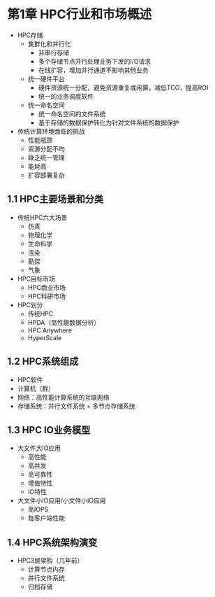 # 第1章 HPC行业和市场概述

- HPC存储
  - 集群化和并行化
    - 非串行存储
    - 多个存储节点并行处理业务下发的I/O请求
    - 在线扩容，增加并行通道不影响其他业务
  - 统一硬件平台
    - 硬件资源统一分配，避免资源重复或闲置，减低TCO，提高ROI
    - 统一的业务调度软件
  - 统一命名空间
    - 统一命名空间的文件系统
    - 基于存储的数据保护转化为针对文件系统的数据保护
- 传统计算环境面临的挑战
  - 性能瓶颈
  - 资源分配不均
  - 缺乏统一管理
  - 能耗高
  - 扩容部署复杂

## 1.1 HPC主要场景和分类
- 传统HPC六大场景
  - 仿真
  - 物理化学
  - 生命科学
  - 渲染
  - 勘探
  - 气象
- HPC目标市场
  - HPC商业市场
  - HPC科研市场
- HPC划分
  - 传统HPC
  - HPDA（高性能数据分析）
  - HPC Anywhere
  - HyperScale

## 1.2 HPC系统组成
- HPC软件
- 计算机（群）
- 网络：高性能计算系统的互联网络
- 存储系统：并行文件系统 + 多节点存储系统

## 1.3 HPC IO业务模型
- 大文件大IO应用
  - 高性能
  - 高并发
  - 高可靠性
  - 增值特性
  - IO特性
- 大文件小IO应用/小文件小IO应用
  - 高IOPS
  - 每客户端性能

## 1.4 HPC系统架构演变
- HPC3层架构（几年前）
  - 计算节点内存
  - 并行文件系统
  - 归档存储